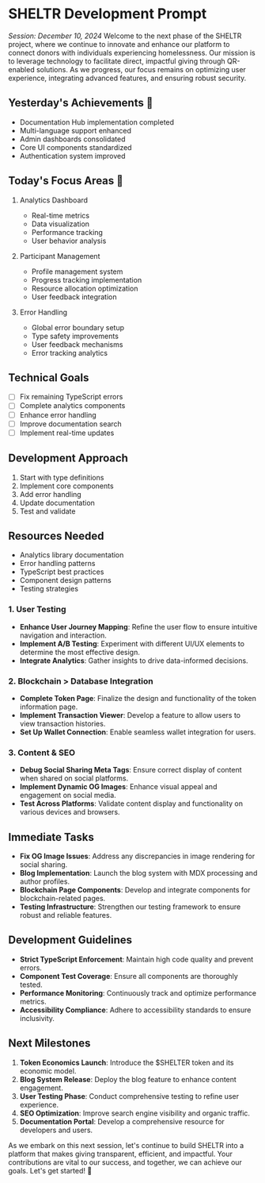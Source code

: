 # SHELTR Development Prompt
*Session: December 10, 2024*
Welcome to the next phase of the SHELTR project, where we continue to innovate and enhance our platform to connect donors with individuals experiencing homelessness. Our mission is to 
leverage technology to facilitate direct, impactful giving through QR-enabled solutions. As we progress, our focus remains on optimizing user experience, integrating advanced features, 
and ensuring robust security.

## Yesterday's Achievements 🎯
- Documentation Hub implementation completed
- Multi-language support enhanced
- Admin dashboards consolidated
- Core UI components standardized
- Authentication system improved

## Today's Focus Areas 🎯
1. Analytics Dashboard
   - Real-time metrics
   - Data visualization
   - Performance tracking
   - User behavior analysis

2. Participant Management
   - Profile management system
   - Progress tracking implementation
   - Resource allocation optimization
   - User feedback integration

3. Error Handling
   - Global error boundary setup
   - Type safety improvements
   - User feedback mechanisms
   - Error tracking analytics

## Technical Goals
- [ ] Fix remaining TypeScript errors
- [ ] Complete analytics components
- [ ] Enhance error handling
- [ ] Improve documentation search
- [ ] Implement real-time updates

## Development Approach
1. Start with type definitions
2. Implement core components
3. Add error handling
4. Update documentation
5. Test and validate

## Resources Needed
- Analytics library documentation
- Error handling patterns
- TypeScript best practices
- Component design patterns
- Testing strategies

### 1. User Testing

- **Enhance User Journey Mapping**: Refine the user flow to ensure intuitive navigation and interaction.
- **Implement A/B Testing**: Experiment with different UI/UX elements to determine the most effective design.
- **Integrate Analytics**: Gather insights to drive data-informed decisions.

### 2. Blockchain > Database Integration

- **Complete Token Page**: Finalize the design and functionality of the token information page.
- **Implement Transaction Viewer**: Develop a feature to allow users to view transaction histories.
- **Set Up Wallet Connection**: Enable seamless wallet integration for users.

### 3. Content & SEO

- **Debug Social Sharing Meta Tags**: Ensure correct display of content when shared on social platforms.
- **Implement Dynamic OG Images**: Enhance visual appeal and engagement on social media.
- **Test Across Platforms**: Validate content display and functionality on various devices and browsers.

## Immediate Tasks

- **Fix OG Image Issues**: Address any discrepancies in image rendering for social sharing.
- **Blog Implementation**: Launch the blog system with MDX processing and author profiles.
- **Blockchain Page Components**: Develop and integrate components for blockchain-related pages.
- **Testing Infrastructure**: Strengthen our testing framework to ensure robust and reliable features.

## Development Guidelines

- **Strict TypeScript Enforcement**: Maintain high code quality and prevent errors.
- **Component Test Coverage**: Ensure all components are thoroughly tested.
- **Performance Monitoring**: Continuously track and optimize performance metrics.
- **Accessibility Compliance**: Adhere to accessibility standards to ensure inclusivity.

## Next Milestones

1. **Token Economics Launch**: Introduce the $SHELTER token and its economic model.
2. **Blog System Release**: Deploy the blog feature to enhance content engagement.
3. **User Testing Phase**: Conduct comprehensive testing to refine user experience.
4. **SEO Optimization**: Improve search engine visibility and organic traffic.
5. **Documentation Portal**: Develop a comprehensive resource for developers and users.

As we embark on this next session, let's continue to build SHELTR into a platform that makes giving transparent, efficient, and impactful. Your contributions are vital to our success, 
and together, we can achieve our goals. Let's get started! 🚀